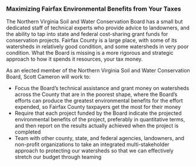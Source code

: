 ### Maximizing Fairfax Environmental Benefits from Your Taxes

The Northern Virginia Soil and Water Conservation Board has a small but dedicated staff of technical experts who provide advice to landowners, and the ability to tap into state and federal cost-sharing grant funds for conservation projects. Fairfax County is a large place, with some of its watersheds in relatively good condition, and some watersheds in very poor condition. What the Board is missing is a more rigorous and strategic approach to how it spends it resources, your tax money.

As an elected member of the Northern Virginia Soil and Water Conservation Board, Scott Cameron will work to:

* Focus the Board’s technical assistance and grant money on watersheds across the County that are in the poorest shape, where the Board’s efforts can produce the greatest environmental benefits for the effort expended, so Fairfax County taxpayers get the most for their money
* Require that each project funded by the Board indicate the projected environmental benefits of the project, preferably in quantitative terms, and then report on the results actually achieved when the project is completed
* Team with other county, state, and federal agencies, landowners, and non-profit organizations to take an integrated multi-stakeholder approach to protecting our watersheds so that we can effectively stretch our budget through teaming
